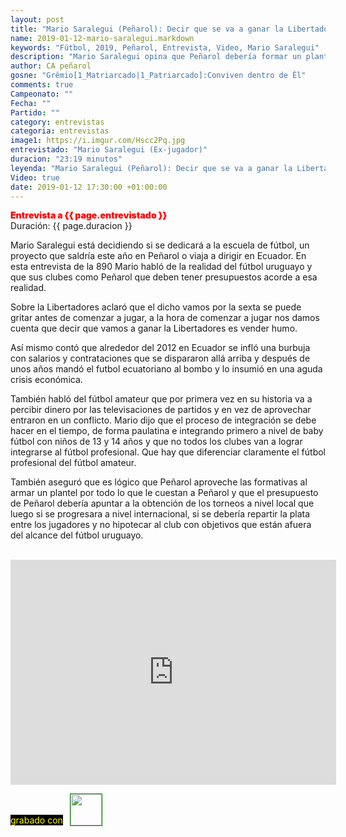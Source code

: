 ```yaml
---
layout: post
title: "Mario Saralegui (Peñarol): Decir que se va a ganar la Libertadores sería vender humo"
name: 2019-01-12-mario-saralegui.markdown
keywords: "Fútbol, 2019, Peñarol, Entrevista, Video, Mario Saralegui"
description: "Mario Saralegui opina que Peñarol debería formar un plantel acorde al medio local y con jugadores de las formativas, luego si se gana a nivel internacional repartir la plata con sus jugadores"
author: CA peñarol
gosne: "Grêmio[1_Matriarcado|1_Patriarcado]:Conviven dentro de Êl"
comments: true
Campeonato: ""
Fecha: ""
Partido: ""
category: entrevistas
categoria: entrevistas
image1: https://i.imgur.com/Hscc2Pq.jpg
entrevistado: "Mario Saralegui (Ex-jugador)"
duracion: "23:19 minutos"
leyenda: "Mario Saralegui (Peñarol): Decir que se va a ganar la Libertadores sería vender humo"
Video: true
date: 2019-01-12 17:30:00 +01:00:00
---
```


<span style="color:red;font-weight:900">Entrevista a {{ page.entrevistado }}</span><br>
<span>Duración: {{ page.duracion }}</span><br>

Mario Saralegui está decidiendo si se dedicará a la escuela de fútbol, un proyecto que saldría este año en Peñarol o viaja a dirigir en Ecuador. En esta entrevista de la 890 Mario habló de la realidad del fútbol uruguayo y que sus clubes como Peñarol que deben tener presupuestos acorde a esa realidad.

Sobre la Libertadores aclaró que el dicho vamos por la sexta se puede gritar antes de comenzar a jugar, a la hora de comenzar a jugar nos damos cuenta que decir que vamos a ganar la Libertadores es vender humo.

Así mismo contó que alrededor del 2012 en Ecuador se infló una burbuja con salarios y contrataciones que se dispararon allá arriba y después de unos años mandó el futbol ecuatoriano al bombo y lo insumió en una aguda crisis económica.

También habló del fútbol amateur que por primera vez en su historia va a percibir dinero por las televisaciones de partidos y en vez de aprovechar entraron en un conflicto. Mario dijo que el proceso de integración se debe hacer en el tiempo, de forma paulatina e integrando primero a nivel de baby fútbol con niños de 13 y 14 años y que no todos los clubes van a lograr integrarse al fútbol profesional. Que hay que diferenciar claramente el fútbol profesional del fútbol amateur.

También aseguró que es lógico que Peñarol aproveche las formativas al armar un plantel por todo lo que le cuestan a Peñarol y que el presupuesto de Peñarol debería apuntar a la obtención de los torneos a nivel local que luego si se progresara a nivel internacional, si se debería repartir la plata entre los jugadores y no hipotecar al club con objetivos que están afuera del alcance del fútbol uruguayo.

<br>

<iframe width="521" height="360" src="https://www.youtube.com/embed/050d5WH91V0" frameborder="0" allow="accelerometer; autoplay; encrypted-media; gyroscope; picture-in-picture" allowfullscreen></iframe>

<span style="color:yellow;background:black;margin-top:0px;">grabado con</span> <a href="http://ffmpeg.org"><img src="{{ site.url }}/images/ffmpeg.png" width="50px" style="border:1px solid green;vertical-align: sub;margin-left:7px;"></a>
